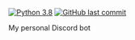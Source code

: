 [![Python 3.8](https://img.shields.io/badge/python-3.8-blue.svg?logoColor=white&logo=python&style=popout)](https://www.python.org/downloads/)
[![GitHub last commit](https://img.shields.io/github/last-commit/google/skia.svg)](https://github.com/Ave356/Discord-Bot/commit/master)

My personal Discord bot
